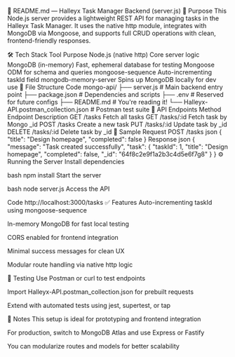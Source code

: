 🚀 README.md — Halleyx Task Manager Backend (server.js)
🎯 Purpose
This Node.js server provides a lightweight REST API for managing tasks in the Halleyx Task Manager. It uses the native http module, integrates with MongoDB via Mongoose, and supports full CRUD operations with clean, frontend-friendly responses.

🛠️ Tech Stack
Tool	Purpose
Node.js (native http)	Core server logic
MongoDB (in-memory)	Fast, ephemeral database for testing
Mongoose	ODM for schema and queries
mongoose-sequence	Auto-incrementing taskId field
mongodb-memory-server	Spins up MongoDB locally for dev use
📁 File Structure
Code
mongo-api/
├── server.js                 # Main backend entry point
├── package.json              # Dependencies and scripts
├── .env                      # Reserved for future configs
├── README.md                 # You're reading it!
└── Halleyx-API.postman_collection.json  # Postman test suite
🔗 API Endpoints
Method	Endpoint	Description
GET	/tasks	Fetch all tasks
GET	/tasks/:id	Fetch task by Mongo _id
POST	/tasks	Create a new task
PUT	/tasks/:id	Update task by _id
DELETE	/tasks/:id	Delete task by _id
🧾 Sample Request
POST /tasks
json
{
  "title": "Design homepage",
  "completed": false
}
Response
json
{
  "message": "Task created successfully",
  "task": {
    "taskId": 1,
    "title": "Design homepage",
    "completed": false,
    "_id": "64f8c2e9f1a2b3c4d5e6f7g8"
  }
}
⚙️ Running the Server
Install dependencies

bash
npm install
Start the server

bash
node server.js
Access the API

Code
http://localhost:3000/tasks
✅ Features
Auto-incrementing taskId using mongoose-sequence

In-memory MongoDB for fast local testing

CORS enabled for frontend integration

Minimal success messages for clean UX

Modular route handling via native http logic

🧪 Testing
Use Postman or curl to test endpoints

Import Halleyx-API.postman_collection.json for prebuilt requests

Extend with automated tests using jest, supertest, or tap

🧠 Notes
This setup is ideal for prototyping and frontend integration

For production, switch to MongoDB Atlas and use Express or Fastify

You can modularize routes and models for better scalability